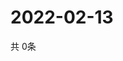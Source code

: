 # 2022-02-13
  共 0条

  <!-- BEGIN -->
  <!-- 最后更新时间Sun Feb 13 2022 21:03:19 GMT+0000 (Coordinated Universal Time) -->
  
  <!-- END -->
  
  